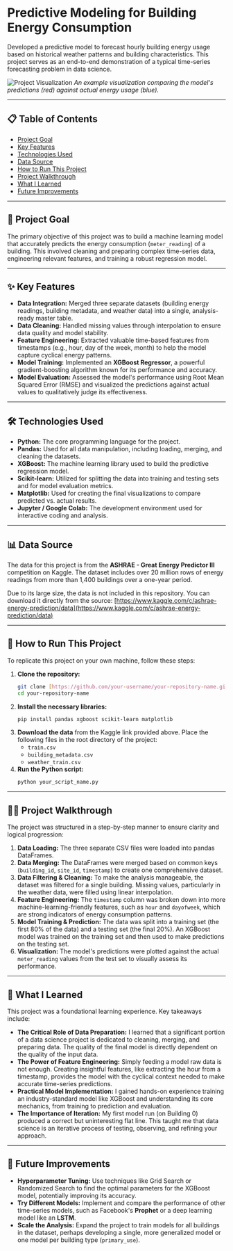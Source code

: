 # Predictive Modeling for Building Energy Consumption

Developed a predictive model to forecast hourly building energy usage based on historical weather patterns and building characteristics. This project serves as an end-to-end demonstration of a typical time-series forecasting problem in data science.

![Project Visualization](https://i.imgur.com/gKzT4oV.png) 
*An example visualization comparing the model's predictions (red) against actual energy usage (blue).*

---

## 📋 Table of Contents
- [Project Goal](#-project-goal)
- [Key Features](#-key-features)
- [Technologies Used](#-technologies-used)
- [Data Source](#-data-source)
- [How to Run This Project](#-how-to-run-this-project)
- [Project Walkthrough](#-project-walkthrough)
- [What I Learned](#-what-i-learned)
- [Future Improvements](#-future-improvements)

---

## 🎯 Project Goal

The primary objective of this project was to build a machine learning model that accurately predicts the energy consumption (`meter_reading`) of a building. This involved cleaning and preparing complex time-series data, engineering relevant features, and training a robust regression model.

---

## ✨ Key Features

- **Data Integration:** Merged three separate datasets (building energy readings, building metadata, and weather data) into a single, analysis-ready master table.
- **Data Cleaning:** Handled missing values through interpolation to ensure data quality and model stability.
- **Feature Engineering:** Extracted valuable time-based features from timestamps (e.g., hour, day of the week, month) to help the model capture cyclical energy patterns.
- **Model Training:** Implemented an **XGBoost Regressor**, a powerful gradient-boosting algorithm known for its performance and accuracy.
- **Model Evaluation:** Assessed the model's performance using Root Mean Squared Error (RMSE) and visualized the predictions against actual values to qualitatively judge its effectiveness.

---

## 🛠️ Technologies Used

- **Python:** The core programming language for the project.
- **Pandas:** Used for all data manipulation, including loading, merging, and cleaning the datasets.
- **XGBoost:** The machine learning library used to build the predictive regression model.
- **Scikit-learn:** Utilized for splitting the data into training and testing sets and for model evaluation metrics.
- **Matplotlib:** Used for creating the final visualizations to compare predicted vs. actual results.
- **Jupyter / Google Colab:** The development environment used for interactive coding and analysis.

---

## 📊 Data Source

The data for this project is from the **ASHRAE - Great Energy Predictor III** competition on Kaggle. The dataset includes over 20 million rows of energy readings from more than 1,400 buildings over a one-year period.

Due to its large size, the data is not included in this repository. You can download it directly from the source:
[https://www.kaggle.com/c/ashrae-energy-prediction/data](https://www.kaggle.com/c/ashrae-energy-prediction/data)

---

## 🚀 How to Run This Project

To replicate this project on your own machine, follow these steps:

1.  **Clone the repository:**
    ```bash
    git clone [https://github.com/your-username/your-repository-name.git](https://github.com/your-username/your-repository-name.git)
    cd your-repository-name
    ```
2.  **Install the necessary libraries:**
    ```bash
    pip install pandas xgboost scikit-learn matplotlib
    ```
3.  **Download the data** from the Kaggle link provided above. Place the following files in the root directory of the project:
    - `train.csv`
    - `building_metadata.csv`
    - `weather_train.csv`
4.  **Run the Python script:**
    ```bash
    python your_script_name.py
    ```

---

## 🚶‍♂️ Project Walkthrough

The project was structured in a step-by-step manner to ensure clarity and logical progression:

1.  **Data Loading:** The three separate CSV files were loaded into pandas DataFrames.
2.  **Data Merging:** The DataFrames were merged based on common keys (`building_id`, `site_id`, `timestamp`) to create one comprehensive dataset.
3.  **Data Filtering & Cleaning:** To make the analysis manageable, the dataset was filtered for a single building. Missing values, particularly in the weather data, were filled using linear interpolation.
4.  **Feature Engineering:** The `timestamp` column was broken down into more machine-learning-friendly features, such as `hour` and `dayofweek`, which are strong indicators of energy consumption patterns.
5.  **Model Training & Prediction:** The data was split into a training set (the first 80% of the data) and a testing set (the final 20%). An XGBoost model was trained on the training set and then used to make predictions on the testing set.
6.  **Visualization:** The model's predictions were plotted against the actual `meter_reading` values from the test set to visually assess its performance.

---

## 🧠 What I Learned

This project was a foundational learning experience. Key takeaways include:

- **The Critical Role of Data Preparation:** I learned that a significant portion of a data science project is dedicated to cleaning, merging, and preparing data. The quality of the final model is directly dependent on the quality of the input data.
- **The Power of Feature Engineering:** Simply feeding a model raw data is not enough. Creating insightful features, like extracting the hour from a timestamp, provides the model with the cyclical context needed to make accurate time-series predictions.
- **Practical Model Implementation:** I gained hands-on experience training an industry-standard model like XGBoost and understanding its core mechanics, from training to prediction and evaluation.
- **The Importance of Iteration:** My first model run (on Building 0) produced a correct but uninteresting flat line. This taught me that data science is an iterative process of testing, observing, and refining your approach.

---

## 🔮 Future Improvements

- **Hyperparameter Tuning:** Use techniques like Grid Search or Randomized Search to find the optimal parameters for the XGBoost model, potentially improving its accuracy.
- **Try Different Models:** Implement and compare the performance of other time-series models, such as Facebook's **Prophet** or a deep learning model like an **LSTM**.
- **Scale the Analysis:** Expand the project to train models for all buildings in the dataset, perhaps developing a single, more generalized model or one model per building type (`primary_use`).


